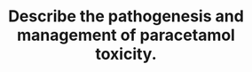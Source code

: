 ---
title: "Describe the pathogenesis and management of paracetamol toxicity."
entityType: SAQ
exam: PEX
college: ANZCA
year: 2006
sitting: B
question: 08
passRate: 86
EC_expectedDomains:
- "Marks were given for the following points: Toxic dose, expressed ideally in mg/kg or a single toxic dose for adults; Differentiation between a toxic dose and a fatal dose; Normal metabolic pathway of paracetamol; Overdose and relationship of minor metabolic pathway with production of toxic metabolite; Conditions which may exacerbate toxicity; Cellular mechanism of hepatic toxicity; Other features of toxicity e.g. contribution of paracetamol to chronic renal failure; General management issues of drug overdose; Role of N-acetyl cysteine and use of normogram; Monitoring and tests e.g. risk of hypoglycaemia."
EC_extraCredit:
- "Most candidates exhibited a sound knowledge of the pathogenesis and toxicity of paracetamol."
- "It was hard to score very highly without mentioning a toxic dose."
EC_errorsCommon:
- "Many candidates wrote at length about the general pharmacokinetics of paracetamol. This did not attract marks."
- "When fatal doses were mentioned, the range given was from 7 to 30g for an adult."
- "No candidate mentioned the importance of dose/kg reflecting ideal body weight, and precautions in obese patients or children on long-term paracetamol use."
- "Very few candidates mentioned renal toxicity."
- "Common errors referred to the metabolism of paracetamol to phenacetin, usefulness of dialysis and urine pH manipulation in overdose."
---